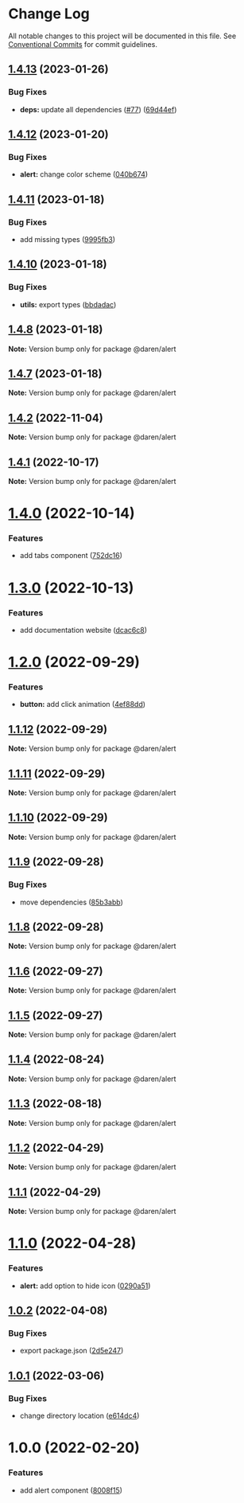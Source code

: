 # Change Log

All notable changes to this project will be documented in this file.
See [Conventional Commits](https://conventionalcommits.org) for commit guidelines.

## [1.4.13](https://github.com/darenmalfait/darenui/compare/@daren/alert@1.4.12...@daren/alert@1.4.13) (2023-01-26)


### Bug Fixes

* **deps:** update all dependencies ([#77](https://github.com/darenmalfait/darenui/issues/77)) ([69d44ef](https://github.com/darenmalfait/darenui/commit/69d44ef9d89e649d145e5094702d19d992c00277))





## [1.4.12](https://github.com/darenmalfait/darenui/compare/@daren/alert@1.4.11...@daren/alert@1.4.12) (2023-01-20)


### Bug Fixes

* **alert:** change color scheme ([040b674](https://github.com/darenmalfait/darenui/commit/040b674f11d37a664c357e5611407623d6eb71a6))





## [1.4.11](https://github.com/darenmalfait/darenui/compare/@daren/alert@1.4.10...@daren/alert@1.4.11) (2023-01-18)


### Bug Fixes

* add missing types ([9995fb3](https://github.com/darenmalfait/darenui/commit/9995fb35e1e6a95a4b33be2ee140ec3fc7486b8d))





## [1.4.10](https://github.com/darenmalfait/darenui/compare/@daren/alert@1.4.8...@daren/alert@1.4.10) (2023-01-18)


### Bug Fixes

* **utils:** export types ([bbdadac](https://github.com/darenmalfait/darenui/commit/bbdadace754fa21cae5ed7e7fe4e249ab7143bc6))





## [1.4.8](https://github.com/darenmalfait/darenui/compare/@daren/alert@1.4.7...@daren/alert@1.4.8) (2023-01-18)

**Note:** Version bump only for package @daren/alert





## [1.4.7](https://github.com/darenmalfait/darenui/compare/@daren/alert@1.4.6...@daren/alert@1.4.7) (2023-01-18)

**Note:** Version bump only for package @daren/alert





## [1.4.2](https://github.com/darenmalfait/darenui/compare/@daren/alert@1.4.1...@daren/alert@1.4.2) (2022-11-04)

**Note:** Version bump only for package @daren/alert

## [1.4.1](https://github.com/darenmalfait/darenui/compare/@daren/alert@1.4.0...@daren/alert@1.4.1) (2022-10-17)

**Note:** Version bump only for package @daren/alert

# [1.4.0](https://github.com/darenmalfait/darenui/compare/@daren/alert@1.3.0...@daren/alert@1.4.0) (2022-10-14)

### Features

- add tabs component ([752dc16](https://github.com/darenmalfait/darenui/commit/752dc16448f0abe47af1c4f32459cf2ac741a40c))

# [1.3.0](https://github.com/darenmalfait/darenui/compare/@daren/alert@1.2.0...@daren/alert@1.3.0) (2022-10-13)

### Features

- add documentation website ([dcac6c8](https://github.com/darenmalfait/darenui/commit/dcac6c846bdb6febc3587ab6b3edb0dfdec5a63d))

# [1.2.0](https://github.com/darenmalfait/darenui/compare/@daren/alert@1.1.12...@daren/alert@1.2.0) (2022-09-29)

### Features

- **button:** add click animation ([4ef88dd](https://github.com/darenmalfait/darenui/commit/4ef88dd88dbcf3411b3bfdd8250323b6e7338fb7))

## [1.1.12](https://github.com/darenmalfait/darenui/compare/@daren/alert@1.1.11...@daren/alert@1.1.12) (2022-09-29)

**Note:** Version bump only for package @daren/alert

## [1.1.11](https://github.com/darenmalfait/darenui/compare/@daren/alert@1.1.10...@daren/alert@1.1.11) (2022-09-29)

**Note:** Version bump only for package @daren/alert

## [1.1.10](https://github.com/darenmalfait/darenui/compare/@daren/alert@1.1.9...@daren/alert@1.1.10) (2022-09-29)

**Note:** Version bump only for package @daren/alert

## [1.1.9](https://github.com/darenmalfait/darenui/compare/@daren/alert@1.1.8...@daren/alert@1.1.9) (2022-09-28)

### Bug Fixes

- move dependencies ([85b3abb](https://github.com/darenmalfait/darenui/commit/85b3abb27728b5cbd404e23a8f4e6b5f5d538a58))

## [1.1.8](https://github.com/darenmalfait/darenui/compare/@daren/alert@1.1.6...@daren/alert@1.1.8) (2022-09-28)

**Note:** Version bump only for package @daren/alert

## [1.1.6](https://github.com/darenmalfait/darenui/compare/@daren/alert@1.1.5...@daren/alert@1.1.6) (2022-09-27)

**Note:** Version bump only for package @daren/alert

## [1.1.5](https://github.com/darenmalfait/darenui/compare/@daren/alert@1.1.4...@daren/alert@1.1.5) (2022-09-27)

**Note:** Version bump only for package @daren/alert

## [1.1.4](https://github.com/darenmalfait/darenui/compare/@daren/alert@1.1.3...@daren/alert@1.1.4) (2022-08-24)

**Note:** Version bump only for package @daren/alert

## [1.1.3](https://github.com/darenmalfait/darenui/compare/@daren/alert@1.1.2...@daren/alert@1.1.3) (2022-08-18)

**Note:** Version bump only for package @daren/alert

## [1.1.2](https://github.com/darenmalfait/darenui/compare/@daren/alert@1.1.1...@daren/alert@1.1.2) (2022-04-29)

**Note:** Version bump only for package @daren/alert

## [1.1.1](https://github.com/darenmalfait/darenui/compare/@daren/alert@1.1.0...@daren/alert@1.1.1) (2022-04-29)

**Note:** Version bump only for package @daren/alert

# [1.1.0](https://github.com/darenmalfait/darenui/compare/@daren/alert@1.0.2...@daren/alert@1.1.0) (2022-04-28)

### Features

- **alert:** add option to hide icon ([0290a51](https://github.com/darenmalfait/darenui/commit/0290a5147955c08580cabd4f29b01bc6d27fd9e7))

## [1.0.2](https://github.com/darenmalfait/darenui/compare/@daren/alert@1.0.1...@daren/alert@1.0.2) (2022-04-08)

### Bug Fixes

- export package.json ([2d5e247](https://github.com/darenmalfait/darenui/commit/2d5e24797a289b7507666bf67d954fc93be33d8f))

## [1.0.1](https://github.com/darenmalfait/darenui/compare/@daren/alert@1.0.0...@daren/alert@1.0.1) (2022-03-06)

### Bug Fixes

- change directory location ([e614dc4](https://github.com/darenmalfait/darenui/commit/e614dc4c608951edcc62b0e6c6057e297ba71d84))

# 1.0.0 (2022-02-20)

### Features

- add alert component ([8008f15](https://github.com/darenmalfait/darenui/commit/8008f1599a369ec388c90c439034ff07e431e185))

